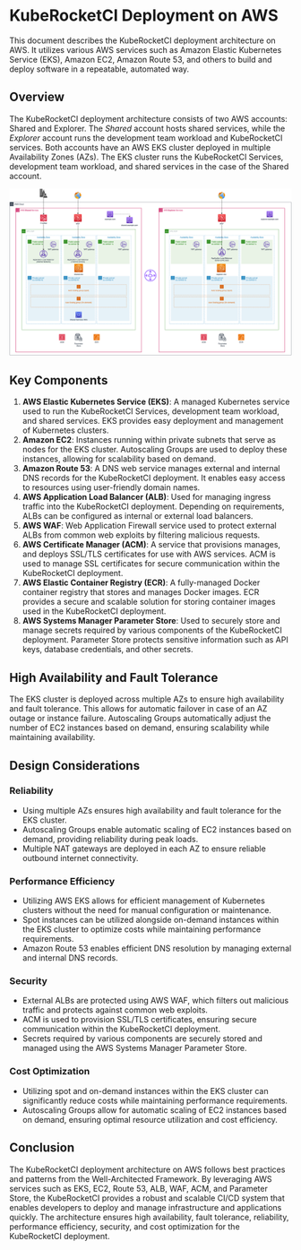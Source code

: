 # KubeRocketCI Deployment on AWS

<head>
  <link rel="canonical" href="https://docs.kuberocketci.io/docs/developer-guide/aws-deployment-diagram/" />
</head>

This document describes the KubeRocketCI deployment architecture on AWS. It utilizes various AWS services such as Amazon Elastic Kubernetes Service (EKS), Amazon EC2, Amazon Route 53, and others to build and deploy software in a repeatable, automated way.

## Overview

The KubeRocketCI deployment architecture consists of two AWS accounts: Shared and Explorer. The *Shared* account hosts shared services, while the *Explorer* account runs the development team workload and KubeRocketCI services. Both accounts have an AWS EKS cluster deployed in multiple Availability Zones (AZs). The EKS cluster runs the KubeRocketCI Services, development team workload, and shared services in the case of the Shared account.

![KubeRocketCI Deployment Diagram on AWS](../assets/developer-guide/architecture/aws-deploymen-diagram.png)

## Key Components

1. **AWS Elastic Kubernetes Service (EKS)**: A managed Kubernetes service used to run the KubeRocketCI Services, development team workload, and shared services. EKS provides easy deployment and management of Kubernetes clusters.
2. **Amazon EC2**: Instances running within private subnets that serve as nodes for the EKS cluster. Autoscaling Groups are used to deploy these instances, allowing for scalability based on demand.
3. **Amazon Route 53**: A DNS web service manages external and internal DNS records for the KubeRocketCI deployment. It enables easy access to resources using user-friendly domain names.
4. **AWS Application Load Balancer (ALB)**: Used for managing ingress traffic into the KubeRocketCI deployment. Depending on requirements, ALBs can be configured as internal or external load balancers.
5. **AWS WAF**: Web Application Firewall service used to protect external ALBs from common web exploits by filtering malicious requests.
6. **AWS Certificate Manager (ACM)**: A service that provisions manages, and deploys SSL/TLS certificates for use with AWS services. ACM is used to manage SSL certificates for secure communication within the KubeRocketCI deployment.
7. **AWS Elastic Container Registry (ECR)**: A fully-managed Docker container registry that stores and manages Docker images. ECR provides a secure and scalable solution for storing container images used in the KubeRocketCI deployment.
8. **AWS Systems Manager Parameter Store**: Used to securely store and manage secrets required by various components of the KubeRocketCI deployment. Parameter Store protects sensitive information such as API keys, database credentials, and other secrets.

## High Availability and Fault Tolerance

The EKS cluster is deployed across multiple AZs to ensure high availability and fault tolerance. This allows for automatic failover in case of an AZ outage or instance failure. Autoscaling Groups automatically adjust the number of EC2 instances based on demand, ensuring scalability while maintaining availability.

## Design Considerations

### Reliability

- Using multiple AZs ensures high availability and fault tolerance for the EKS cluster.
- Autoscaling Groups enable automatic scaling of EC2 instances based on demand, providing reliability during peak loads.
- Multiple NAT gateways are deployed in each AZ to ensure reliable outbound internet connectivity.

### Performance Efficiency

- Utilizing AWS EKS allows for efficient management of Kubernetes clusters without the need for manual configuration or maintenance.
- Spot instances can be utilized alongside on-demand instances within the EKS cluster to optimize costs while maintaining performance requirements.
- Amazon Route 53 enables efficient DNS resolution by managing external and internal DNS records.

### Security

- External ALBs are protected using AWS WAF, which filters out malicious traffic and protects against common web exploits.
- ACM is used to provision SSL/TLS certificates, ensuring secure communication within the KubeRocketCI deployment.
- Secrets required by various components are securely stored and managed using the AWS Systems Manager Parameter Store.

### Cost Optimization

- Utilizing spot and on-demand instances within the EKS cluster can significantly reduce costs while maintaining performance requirements.
- Autoscaling Groups allow for automatic scaling of EC2 instances based on demand, ensuring optimal resource utilization and cost efficiency.

## Conclusion

The KubeRocketCI deployment architecture on AWS follows best practices and patterns from the Well-Architected Framework. By leveraging AWS services such as EKS, EC2, Route 53, ALB, WAF, ACM, and Parameter Store, the KubeRocketCI provides a robust and scalable CI/CD system that enables developers to deploy and manage infrastructure and applications quickly. The architecture ensures high availability, fault tolerance, reliability, performance efficiency, security, and cost optimization for the KubeRocketCI deployment.
